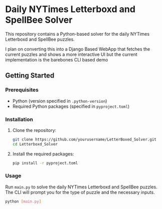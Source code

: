 # Daily NYTimes Letterboxd and SpellBee Solver

This repository contains a Python-based solver for the daily NYTimes Letterboxd and SpellBee puzzles.

I plan on converting this into a Django Based WebApp that fetches the current puzzles and shows a more interactive UI but the current implementation is the barebones CLI based demo


## Getting Started

### Prerequisites

- Python (version specified in `.python-version`)
- Required Python packages (specified in `pyproject.toml`)

### Installation

1. Clone the repository:

    ```sh
    git clone https://github.com/yourusername/LetterBoxed_Solver.git
    cd Letterboxd_Solver
    ```

2. Install the required packages:

    ```sh
    pip install -r pyproject.toml
    ```

### Usage

Run `main.py` to solve the daily NYTimes Letterboxd and SpellBee puzzles. The CLI will prompt you for the type of puzzle and the necessary inputs.

```sh
python [main.py]
```
